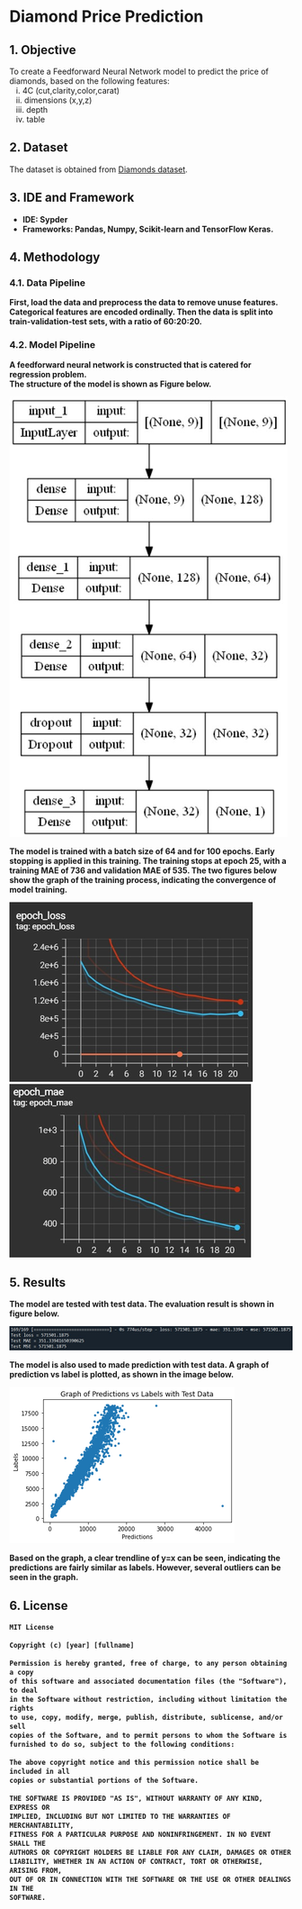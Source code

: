 # Diamond Price Prediction
## 1. Objective
To create a Feedforward Neural Network model to predict the price of diamonds, based on the following features:  <br />
&nbsp;&nbsp; i. 4C (cut,clarity,color,carat)   <br />
&nbsp;&nbsp; ii. dimensions (x,y,z)   <br />
&nbsp;&nbsp; iii. depth   <br />
&nbsp;&nbsp; iv. table   <br />

## 2. Dataset
The dataset is obtained from [Diamonds dataset](https://www.kaggle.com/datasets/shivam2503/diamonds).

## 3. IDE and Framework
- <b>IDE<b>: Sypder  <br />
- <b>Frameworks<b>: Pandas, Numpy, Scikit-learn and TensorFlow Keras.

## 4. Methodology
### 4.1. Data Pipeline
First, load the data and preprocess the data to remove unuse features. Categorical features are encoded ordinally. Then the data is split into train-validation-test sets, with a ratio of 60:20:20.

### 4.2. Model Pipeline
A feedforward neural network is constructed that is catered for regression problem. <br />
The structure of the model is shown as Figure below.

![Model](images/model.jpg)

The model is trained with a batch size of 64 and for 100 epochs. Early stopping is applied in this training. The training stops at epoch 25, with a training MAE of 736 and validation MAE of 535. The two figures below show the graph of the training process, indicating the convergence of model training.

![Loss Graph](images/lossGraph.jpg) ![MAE Graph](images/maeGraph.jpg)

## 5. Results
The model are tested with test data. The evaluation result is shown in figure below.

![Test Result](images/test_result.jpg)

The model is also used to made prediction with test data. A graph of prediction vs label is plotted, as shown in the image below.

![Graph Result](images/result.png)

Based on the graph, a clear trendline of y=x can be seen, indicating the predictions are fairly similar as labels. However, several outliers can be seen in the graph.

## 6. License
```
MIT License

Copyright (c) [year] [fullname]

Permission is hereby granted, free of charge, to any person obtaining a copy
of this software and associated documentation files (the "Software"), to deal
in the Software without restriction, including without limitation the rights
to use, copy, modify, merge, publish, distribute, sublicense, and/or sell
copies of the Software, and to permit persons to whom the Software is
furnished to do so, subject to the following conditions:

The above copyright notice and this permission notice shall be included in all
copies or substantial portions of the Software.

THE SOFTWARE IS PROVIDED "AS IS", WITHOUT WARRANTY OF ANY KIND, EXPRESS OR
IMPLIED, INCLUDING BUT NOT LIMITED TO THE WARRANTIES OF MERCHANTABILITY,
FITNESS FOR A PARTICULAR PURPOSE AND NONINFRINGEMENT. IN NO EVENT SHALL THE
AUTHORS OR COPYRIGHT HOLDERS BE LIABLE FOR ANY CLAIM, DAMAGES OR OTHER
LIABILITY, WHETHER IN AN ACTION OF CONTRACT, TORT OR OTHERWISE, ARISING FROM,
OUT OF OR IN CONNECTION WITH THE SOFTWARE OR THE USE OR OTHER DEALINGS IN THE
SOFTWARE.
```